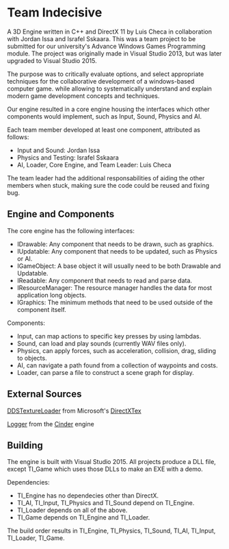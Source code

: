# Team Indecisive #
A 3D Engine written in C++ and DirectX 11 by Luis Checa in collaboration with Jordan Issa and Israfel Sskaara. This was a team project to be submitted for our university's Advance Windows Games Programming module.
The project was originally made in Visual Studio 2013, but was later upgraded to Visual Studio 2015.

The purpose was to critically evaluate options, and select appropriate techniques for the collaborative development of a windows-based computer game. while allowing to systematically understand and explain modern game development concepts and techniques.

Our engine resulted in a core engine housing the interfaces which other components would implement, such as Input, Sound, Physics and AI.

Each team member developed at least one component, attributed as follows:
- Input and Sound: Jordan Issa
- Physics and Testing: Israfel Sskaara
- AI, Loader, Core Engine, and Team Leader: Luis Checa

The team leader had the additional responsabilities of aiding the other members when stuck, making sure the code could be reused and fixing bug.

## Engine and Components ##

The core engine has the following interfaces:
- IDrawable: Any component that needs to be drawn, such as graphics.
- IUpdatable: Any component that needs to be updated, such as Physics or AI.
- IGameObject: A base object it will usually need to be both Drawable and Updatable.
- IReadable: Any component that needs to read and parse data.
- IResourceManager: The resource manager handles the data for most application long objects.
- IGraphics: The minimum methods that need to be used outside of the component itself.

Components:
- Input, can map actions to specific key presses by using lambdas.
- Sound, can load and play sounds (currently WAV files only).
- Physics, can apply forces, such as acceleration, collision, drag, sliding to objects.
- AI, can navigate a path found from a collection of waypoints and costs.
- Loader, can parse a file to construct a scene graph for display.

## External Sources ##
[DDSTextureLoader](../blob/master/TI_Engine/DDSTextureLoader.h) from Microsoft's [DirectXTex][1]

[Logger](../blob/master/TI_Engine/Logger.h) from the [Cinder][2] engine

## Building ##
The engine is built with Visual Studio 2015. All projects produce a DLL file, except TI_Game which uses those DLLs to make an EXE with a demo.

Dependencies:
- TI_Engine has no dependecies other than DirectX.
- TI_AI, TI_Input, TI_Physics and TI_Sound depend on TI_Engine.
- TI_Loader depends on all of the above.
- TI_Game depends on TI_Engine and TI_Loader.

The build order results in
TI_Engine, TI_Physics, TI_Sound, TI_AI, TI_Input, TI_Loader, TI_Game.


[1]: https://github.com/Microsoft/DirectXTex
[2]: http://libcinder.org
